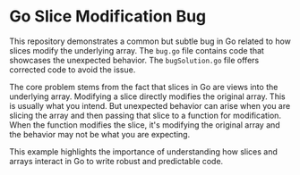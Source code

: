 # Go Slice Modification Bug

This repository demonstrates a common but subtle bug in Go related to how slices modify the underlying array.  The `bug.go` file contains code that showcases the unexpected behavior.  The `bugSolution.go` file offers corrected code to avoid the issue.

The core problem stems from the fact that slices in Go are views into the underlying array.  Modifying a slice directly modifies the original array. This is usually what you intend. But unexpected behavior can arise when you are slicing the array and then passing that slice to a function for modification. When the function modifies the slice, it's modifying the original array and the behavior may not be what you are expecting.

This example highlights the importance of understanding how slices and arrays interact in Go to write robust and predictable code.